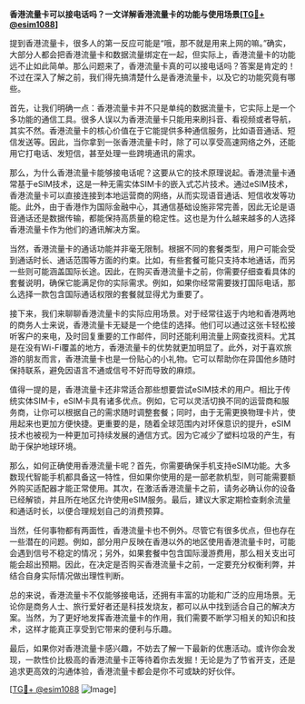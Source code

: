 **香港流量卡可以接电话吗？一文详解香港流量卡的功能与使用场景[[TG💪+ @esim1088](https://t.me/s/esim1088)]**

提到香港流量卡，很多人的第一反应可能是“哦，那不就是用来上网的嘛。”确实，大部分人都会把香港流量卡和数据流量绑定在一起，但实际上，香港流量卡的功能远不止如此简单。那么问题来了，香港流量卡真的可以接电话吗？答案是肯定的！不过在深入了解之前，我们得先搞清楚什么是香港流量卡，以及它的功能究竟有哪些。

首先，让我们明确一点：香港流量卡并不只是单纯的数据流量卡，它实际上是一个多功能的通信工具。很多人误以为香港流量卡只能用来刷抖音、看视频或者导航，其实不然。香港流量卡的核心价值在于它能提供多种通信服务，比如语音通话、短信发送等。因此，当你拿到一张香港流量卡时，除了可以享受高速网络之外，还能用它打电话、发短信，甚至处理一些跨境通讯的需求。

那么，为什么香港流量卡能够接电话呢？这要从它的技术原理说起。香港流量卡通常基于eSIM技术，这是一种无需实体SIM卡的嵌入式芯片技术。通过eSIM技术，香港流量卡可以直接连接到本地运营商的网络，从而实现语音通话、短信收发等功能。此外，由于香港作为国际金融中心，其通信基础设施非常完善，因此无论是语音通话还是数据传输，都能保持高质量的稳定性。这也是为什么越来越多的人选择香港流量卡作为他们的通讯解决方案。

当然，香港流量卡的通话功能并非毫无限制。根据不同的套餐类型，用户可能会受到通话时长、通话范围等方面的约束。比如，有些套餐可能只支持本地通话，而另一些则可能涵盖国际长途。因此，在购买香港流量卡之前，你需要仔细查看具体的套餐说明，确保它能满足你的实际需求。例如，如果你经常需要拨打国际电话，那么选择一款包含国际通话权限的套餐就显得尤为重要了。

接下来，我们来聊聊香港流量卡的实际应用场景。对于经常往返于内地和香港两地的商务人士来说，香港流量卡无疑是一个绝佳的选择。他们可以通过这张卡轻松接听客户的来电，及时回复重要的工作邮件，同时还能利用流量上网查找资料。尤其是在没有Wi-Fi覆盖的地方，香港流量卡的优势就更加明显了。此外，对于喜欢旅游的朋友而言，香港流量卡也是一份贴心的小礼物。它可以帮助你在异国他乡随时保持联系，避免因语言不通或信号不好而导致的麻烦。

值得一提的是，香港流量卡还非常适合那些想要尝试eSIM技术的用户。相比于传统实体SIM卡，eSIM卡具有诸多优点。例如，它可以灵活切换不同的运营商和服务商，让你可以根据自己的需求随时调整套餐；同时，由于无需更换物理卡片，使用起来也更加方便快捷。更重要的是，随着全球范围内对环保意识的提升，eSIM技术也被视为一种更加可持续发展的通信方式。因为它减少了塑料垃圾的产生，有助于保护地球环境。

那么，如何正确使用香港流量卡呢？首先，你需要确保手机支持eSIM功能。大多数现代智能手机都具备这一特性，但如果你使用的是一部老款机型，则可能需要额外购买适配器才能正常使用。其次，在激活香港流量卡之前，请务必确认你的设备已经解锁，并且所在地区允许使用eSIM服务。最后，建议大家定期检查剩余流量和通话时长，以便合理规划自己的消费预算。

当然，任何事物都有两面性，香港流量卡也不例外。尽管它有很多优点，但也存在一些潜在的问题。例如，部分用户反映在香港以外的地区使用香港流量卡时，可能会遇到信号不稳定的情况；另外，如果套餐中包含国际漫游费用，那么相关支出可能会超出预期。因此，在决定是否购买香港流量卡之前，一定要充分权衡利弊，并结合自身实际情况做出理性判断。

总的来说，香港流量卡不仅能够接电话，还拥有丰富的功能和广泛的应用场景。无论你是商务人士、旅行爱好者还是科技发烧友，都可以从中找到适合自己的解决方案。当然，为了更好地发挥香港流量卡的作用，我们需要不断学习相关的知识和技术，这样才能真正享受到它带来的便利与乐趣。

最后，如果你对香港流量卡感兴趣，不妨去了解一下最新的优惠活动。或许你会发现，一款性价比极高的香港流量卡正等待着你去发掘！无论是为了节省开支，还是追求更高效的沟通体验，香港流量卡都会是你不可或缺的好伙伴。

[[TG💪+ @esim1088](https://t.me/s/esim1088) ![Image](https://i.postimg.cc/4NQfJmqS/Snipaste-2025-05-13-00-14-12.png)]